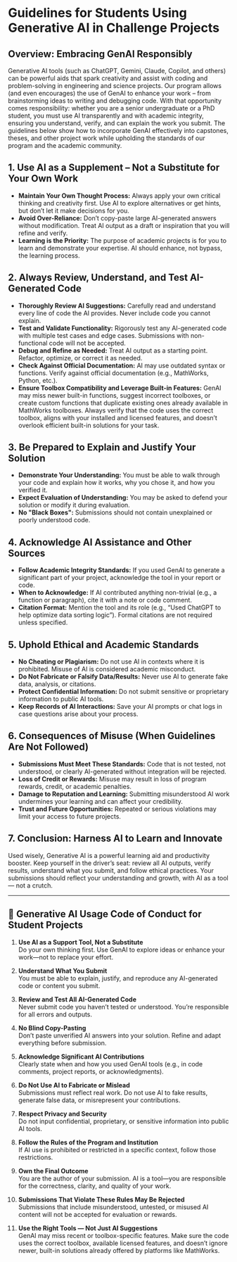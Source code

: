 # Guidelines for Students Using Generative AI in Challenge Projects

## Overview: Embracing GenAI Responsibly
Generative AI tools (such as ChatGPT, Gemini, Claude, Copilot, and others) can be powerful aids that spark creativity and assist with coding and problem-solving in engineering and science projects. Our program allows (and even encourages) the use of GenAI to enhance your work – from brainstorming ideas to writing and debugging code. With that opportunity comes responsibility: whether you are a senior undergraduate or a PhD student, you must use AI transparently and with academic integrity, ensuring you understand, verify, and can explain the work you submit. The guidelines below show how to incorporate GenAI effectively into capstones, theses, and other project work while upholding the standards of our program and the academic community.

## 1. Use AI as a Supplement – Not a Substitute for Your Own Work
- **Maintain Your Own Thought Process:** Always apply your own critical thinking and creativity first. Use AI to explore alternatives or get hints, but don’t let it make decisions for you.
- **Avoid Over-Reliance:** Don’t copy-paste large AI-generated answers without modification. Treat AI output as a draft or inspiration that you will refine and verify.
- **Learning is the Priority:** The purpose of academic projects is for you to learn and demonstrate your expertise. AI should enhance, not bypass, the learning process.

## 2. Always Review, Understand, and Test AI-Generated Code
- **Thoroughly Review AI Suggestions:** Carefully read and understand every line of code the AI provides. Never include code you cannot explain.
- **Test and Validate Functionality:** Rigorously test any AI-generated code with multiple test cases and edge cases. Submissions with non-functional code will not be accepted.
- **Debug and Refine as Needed:** Treat AI output as a starting point. Refactor, optimize, or correct it as needed.
- **Check Against Official Documentation:** AI may use outdated syntax or functions. Verify against official documentation (e.g., MathWorks, Python, etc.).
- **Ensure Toolbox Compatibility and Leverage Built-in Features:** GenAI may miss newer built-in functions, suggest incorrect toolboxes, or create custom functions that duplicate existing ones already available in MathWorks toolboxes. Always verify that the code uses the correct toolbox, aligns with your installed and licensed features, and doesn’t overlook efficient built-in solutions for your task.

## 3. Be Prepared to Explain and Justify Your Solution
- **Demonstrate Your Understanding:** You must be able to walk through your code and explain how it works, why you chose it, and how you verified it.
- **Expect Evaluation of Understanding:** You may be asked to defend your solution or modify it during evaluation.
- **No "Black Boxes":** Submissions should not contain unexplained or poorly understood code.

## 4. Acknowledge AI Assistance and Other Sources
- **Follow Academic Integrity Standards:** If you used GenAI to generate a significant part of your project, acknowledge the tool in your report or code.
- **When to Acknowledge:** If AI contributed anything non-trivial (e.g., a function or paragraph), cite it with a note or code comment.
- **Citation Format:** Mention the tool and its role (e.g., “Used ChatGPT to help optimize data sorting logic”). Formal citations are not required unless specified.

## 5. Uphold Ethical and Academic Standards
- **No Cheating or Plagiarism:** Do not use AI in contexts where it is prohibited. Misuse of AI is considered academic misconduct.
- **Do Not Fabricate or Falsify Data/Results:** Never use AI to generate fake data, analysis, or citations.
- **Protect Confidential Information:** Do not submit sensitive or proprietary information to public AI tools.
- **Keep Records of AI Interactions:** Save your AI prompts or chat logs in case questions arise about your process.

## 6. Consequences of Misuse (When Guidelines Are Not Followed)
- **Submissions Must Meet These Standards:** Code that is not tested, not understood, or clearly AI-generated without integration will be rejected.
- **Loss of Credit or Rewards:** Misuse may result in loss of program rewards, credit, or academic penalties.
- **Damage to Reputation and Learning:** Submitting misunderstood AI work undermines your learning and can affect your credibility.
- **Trust and Future Opportunities:** Repeated or serious violations may limit your access to future projects.

## 7. Conclusion: Harness AI to Learn and Innovate
Used wisely, Generative AI is a powerful learning aid and productivity booster. Keep yourself in the driver’s seat: review all AI outputs, verify results, understand what you submit, and follow ethical practices. Your submissions should reflect your understanding and growth, with AI as a tool — not a crutch.

---

## 📅 Generative AI Usage Code of Conduct for Student Projects

1. **Use AI as a Support Tool, Not a Substitute**  
   Do your own thinking first. Use GenAI to explore ideas or enhance your work—not to replace your effort.

2. **Understand What You Submit**  
   You must be able to explain, justify, and reproduce any AI-generated code or content you submit.

3. **Review and Test All AI-Generated Code**  
   Never submit code you haven’t tested or understood. You’re responsible for all errors and outputs.

4. **No Blind Copy-Pasting**  
   Don’t paste unverified AI answers into your solution. Refine and adapt everything before submission.

5. **Acknowledge Significant AI Contributions**  
   Clearly state when and how you used GenAI tools (e.g., in code comments, project reports, or acknowledgments).

6. **Do Not Use AI to Fabricate or Mislead**  
   Submissions must reflect real work. Do not use AI to fake results, generate false data, or misrepresent your contributions.

7. **Respect Privacy and Security**  
   Do not input confidential, proprietary, or sensitive information into public AI tools.

8. **Follow the Rules of the Program and Institution**  
   If AI use is prohibited or restricted in a specific context, follow those restrictions.

9. **Own the Final Outcome**  
   You are the author of your submission. AI is a tool—you are responsible for the correctness, clarity, and quality of your work.

10. **Submissions That Violate These Rules May Be Rejected**  
    Submissions that include misunderstood, untested, or misused AI content will not be accepted for evaluation or rewards.

11. **Use the Right Tools — Not Just AI Suggestions**  
    GenAI may miss recent or toolbox-specific features. Make sure the code uses the correct toolbox, available licensed features, and doesn’t ignore newer, built-in solutions already offered by platforms like MathWorks.
